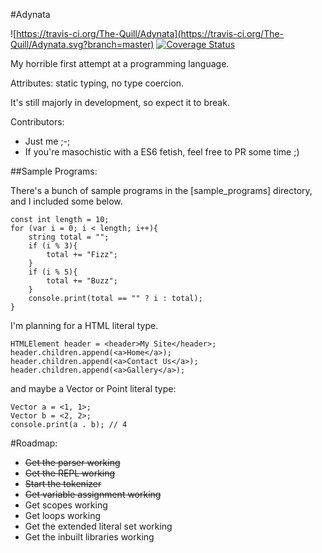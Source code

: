 #Adynata

![https://travis-ci.org/The-Quill/Adynata](https://travis-ci.org/The-Quill/Adynata.svg?branch=master) [![Coverage Status](https://coveralls.io/repos/github/The-Quill/Adynata/badge.svg?branch=master)](https://coveralls.io/github/The-Quill/Adynata?branch=master)


My horrible first attempt at a programming language.

Attributes: static typing, no type coercion.

It's still majorly in development, so expect it to break.

Contributors:

 - Just me ;-;
 - If you're masochistic with a ES6 fetish, feel free to PR some time ;)

##Sample Programs:

There's a bunch of sample programs in the [sample_programs] directory, and I included some below.

    const int length = 10;
    for (var i = 0; i < length; i++){
        string total = "";
        if (i % 3){
            total += "Fizz";
        }
        if (i % 5){
            total += "Buzz";
        }
        console.print(total == "" ? i : total);
    }

I'm planning for a HTML literal type.

    HTMLElement header = <header>My Site</header>;
    header.children.append(<a>Home</a>);
    header.children.append(<a>Contact Us</a>);
    header.children.append(<a>Gallery</a>);

and maybe a Vector or Point literal type:

    Vector a = <1, 1>;
    Vector b = <2, 2>;
    console.print(a . b); // 4

#Roadmap:

 - <s>Get the parser working</s>
 - <s>Get the REPL working</s>
 - <s>Start the tokenizer</s>
 - <s>Get variable assignment working</s>
 - Get scopes working
 - Get loops working
 - Get the extended literal set working
 - Get the inbuilt libraries working
